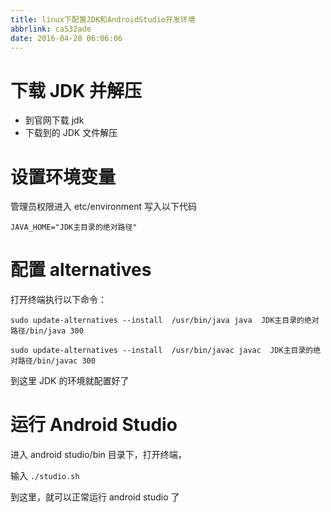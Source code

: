 ```yaml
---
title: linux下配置JDK和AndroidStudio开发环境
abbrlink: ca532ade
date: 2016-04-28 06:06:06
---
```


# 下载 JDK 并解压

- 到官网下载 jdk
- 下载到的 JDK 文件解压

# 设置环境变量

管理员权限进入 etc/environment 写入以下代码

```
JAVA_HOME="JDK主目录的绝对路径"
```

# 配置 alternatives

打开终端执行以下命令：

```
sudo update-alternatives --install  /usr/bin/java java  JDK主目录的绝对路径/bin/java 300

sudo update-alternatives --install  /usr/bin/javac javac  JDK主目录的绝对路径/bin/javac 300
```

到这里 JDK 的环境就配置好了

# 运行 Android Studio

进入 android studio/bin 目录下，打开终端，

输入 `./studio.sh`

到这里，就可以正常运行 android studio 了